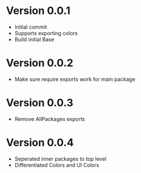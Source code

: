 # Version 0.0.1

- Initial commit
- Supports exporting colors
- Build initial Base

# Version 0.0.2

- Make sure require exports work for main package

# Version 0.0.3

- Remove AllPackages exports

# Version 0.0.4

- Seperated inner packages to top level
- Differentiated Colors and UI Colors
